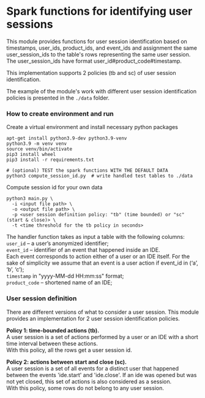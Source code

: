 # Spark functions for identifying user sessions

This module provides functions for user session identification based on timestamps, user_ids, product_ids, and event_ids
and assignment the same user_session_ids to the table's rows representing the same user session.
The user_session_ids have format user_id#product_code#timestamp. 

This implementation supports 2 policies (tb and sc) of user session identification.

The example of the module's work with different user session identification policies 
is presented in the `./data` folder.

### How to create environment and run
Create a virtual environment and install necessary python packages
```shell
apt-get install python3.9-dev python3.9-venv
python3.9 -m venv venv
source venv/bin/activate
pip3 install wheel
pip3 install -r requirements.txt

# (optional) TEST the spark functions WITH THE DEFAULT DATA
python3 compute_session_id.py  # write handled test tables to ./data
```

Compute session id for your own data
```shell
python3 main.py \
  -i <input file path> \
  -o <output file path> \
  -p <user session definition policy: "tb" (time bounded) or "sc" (start & close)> \
  -t <time threshold for the tb policy in seconds>
```

The handler function takes as input a table with the following columns:  
`user_id` – a user’s anonymized identifier;  
`event_id` – identifier of an event that happened inside an IDE.  
Each event corresponds to action either of a user or an IDE itself. 
For the sake of simplicity we assume that an event is a user action if event_id in (‘a’, ‘b’, ‘c’);  
`timestamp` in "yyyy-MM-dd HH:mm:ss" format;  
`product_code` – shortened name of an IDE;


### User session definition
There are different versions of what to consider a user session.
This module provides an implementation for 2 user session identification policies.

**Policy 1: time-bounded actions (tb).**  
A user session is a set of actions performed by a user or an IDE
with a short time interval between these actions.  
With this policy, all the rows get a user session id.

**Policy 2: actions between start and close (sc).**  
A user session is a set of all events for a distinct user that happened 
between the events 'ide.start' and 'ide.close'. 
If an ide was opened but was not yet closed, this set of actions is also considered as a session.  
With this policy, some rows do not belong to any user session.
